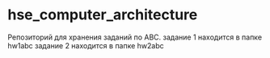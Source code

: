 # hse_computer_architecture
Репозиторий для хранения заданий по АВС.
задание 1 находится в папке hw1abc
задание 2 находится в папке hw2abc
